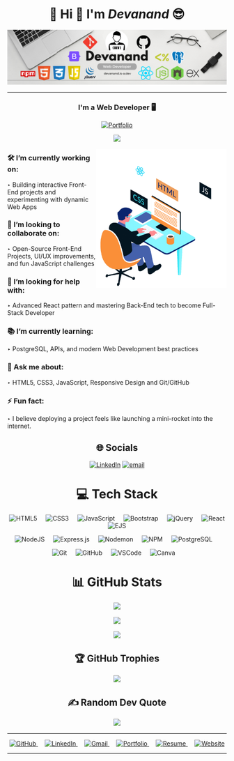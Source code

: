 <h1 align="center">💫 Hi 👋 I'm  <em>Devanand</em>  😎</h1>

<p align="center">
  
  <img src="./assets/Banner.png" alt="Banner"/>
  
</p>

<hr/>

<div align="center">

### **I'm a Web Developer 🖥️**
  
[![Portfolio](https://img.shields.io/badge/Portfolio-Visit%20Now-1abc9c?style=for-the-badge)](https://devanand.is-a.dev)

![](https://komarev.com/ghpvc/?username=Devanand-official&style=for-the-badge)

<img align="right" width="300" src="./assets/Web-Developer.gif" alt="Animation" />

</div>

### 🛠️ I’m currently working on:

‣ Building interactive Front-End projects and experimenting with dynamic Web Apps

### 🤝 I’m looking to collaborate on:

‣ Open-Source Front-End Projects, UI/UX improvements, and fun JavaScript challenges

### 🧠 I’m looking for help with:

‣ Advanced React pattern and mastering Back-End tech to become Full-Stack Developer

### 📚 I’m currently learning:

‣ PostgreSQL, APIs, and modern Web Development best practices

### 💬 Ask me about:

‣ HTML5, CSS3, JavaScript, Responsive Design and Git/GitHub

### ⚡ Fun fact:

‣ I believe deploying a project feels like launching a mini-rocket into the internet.

<div align="center">

## 🌐 Socials

[![LinkedIn](https://img.shields.io/badge/LinkedIn-%230077B5.svg?logo=linkedin&logoColor=white)](https://www.linkedin.com/in/devanand-online/) [![email](https://img.shields.io/badge/Email-D14836?logo=gmail&logoColor=white)](mailto:s.devanand.official@gmail.com)

# 💻 Tech Stack

<p align="center">

<!-- Frontend -->
<img height="55px" src="https://cdn.jsdelivr.net/gh/devicons/devicon/icons/html5/html5-original.svg" alt="HTML5"/> &nbsp;&nbsp;&nbsp;
<img height="55px" src="https://cdn.jsdelivr.net/gh/devicons/devicon/icons/css3/css3-original.svg" alt="CSS3"/> &nbsp;&nbsp;&nbsp;
<img height="55px" src="https://cdn.jsdelivr.net/gh/devicons/devicon/icons/javascript/javascript-original.svg" alt="JavaScript"/> &nbsp;&nbsp;&nbsp;
<img height="63px" src="https://cdn.jsdelivr.net/gh/devicons/devicon/icons/bootstrap/bootstrap-original.svg" alt="Bootstrap"/> &nbsp;&nbsp;&nbsp;
<img height="57px" src="https://cdn.jsdelivr.net/gh/devicons/devicon/icons/jquery/jquery-original.svg" alt="jQuery"/> &nbsp;&nbsp;&nbsp;
<img height="57px" src="https://cdn.jsdelivr.net/gh/devicons/devicon/icons/react/react-original.svg" alt="React"/> &nbsp;&nbsp;&nbsp;
<img height="63px" src="https://cdn.simpleicons.org/ejs/8BC34A" alt="EJS"/> 
&nbsp;&nbsp;&nbsp;

<!-- Backend -->

<img height="55px" src="https://cdn.jsdelivr.net/gh/devicons/devicon/icons/nodejs/nodejs-original.svg" alt="NodeJS"/> &nbsp;&nbsp;&nbsp;
<img height="63px" src="https://cdn.simpleicons.org/express/FFFFFF" alt="Express.js"/> 
&nbsp;&nbsp;&nbsp;
<img height="55px" src="https://cdn.simpleicons.org/nodemon/76D04B" alt="Nodemon"/>
&nbsp;&nbsp;&nbsp;
<img height="55px" src="https://cdn.simpleicons.org/npm/CB3837" alt="NPM"/>
 &nbsp;&nbsp;&nbsp;
<img height="55px" src="https://cdn.jsdelivr.net/gh/devicons/devicon/icons/postgresql/postgresql-original.svg" alt="PostgreSQL"/>
 &nbsp;&nbsp;&nbsp;
 
<!-- Tools -->
<img height="55px" src="https://cdn.jsdelivr.net/gh/devicons/devicon/icons/git/git-original.svg" alt="Git"/> &nbsp;&nbsp;&nbsp;
<img height="55px" src="https://cdn.simpleicons.org/github/ffffff" alt="GitHub"/> 
&nbsp;&nbsp;&nbsp;
<img height="55px" src="https://cdn.jsdelivr.net/gh/devicons/devicon/icons/vscode/vscode-original.svg" alt="VSCode"/> &nbsp;&nbsp;&nbsp;
<img height="55px" src="https://cdn.jsdelivr.net/gh/devicons/devicon/icons/canva/canva-original.svg" alt="Canva"/> &nbsp;&nbsp;&nbsp;

</p>

<div/>
  
# 📊 GitHub Stats

<div align="center">

![](https://github-readme-stats.vercel.app/api?username=Devanand-official&theme=dark&hide_border=false&include_all_commits=false&count_private=false)

![](https://nirzak-streak-stats.vercel.app/?user=Devanand-official&theme=dark&hide_border=false)

![](https://github-readme-stats.vercel.app/api/top-langs/?username=Devanand-official&theme=dark&hide_border=false&include_all_commits=false&count_private=false&layout=compact)

<div/>

## 🏆 GitHub Trophies

![](https://github-profile-trophy.vercel.app/?username=Devanand-official&theme=radical&no-frame=false&no-bg=true&margin-w=4)

## ✍️ Random Dev Quote

![](https://quotes-github-readme.vercel.app/api?type=horizontal&theme=radical)

---

<p align="center">

<!-- GitHub -->
<a href="https://github.com/Devanand-official" target="_blank">
  <img height="45px" src="https://cdn.jsdelivr.net/gh/devicons/devicon/icons/github/github-original.svg" alt="GitHub"/>
</a> &nbsp;&nbsp;&nbsp;

<!-- LinkedIn -->
<a href="https://www.linkedin.com/in/yourusername/" target="_blank">
  <img height="45px" src="https://cdn.jsdelivr.net/gh/devicons/devicon/icons/linkedin/linkedin-original.svg" alt="LinkedIn"/>
</a> &nbsp;&nbsp;&nbsp;

<!-- Gmail -->
<a href="mailto:youremail@gmail.com" target="_blank">
  <img height="45px" src="https://cdn.simpleicons.org/gmail/EA4335" alt="Gmail"/>
</a> &nbsp;&nbsp;&nbsp;

<!-- Portfolio Website -->
<a href="https://your-portfolio-link.com" target="_blank">
  <img height="45px" src="https://cdn.simpleicons.org/googlechrome/4285F4" alt="Portfolio"/>
</a> &nbsp;&nbsp;&nbsp;

<!-- Resume Download -->
<a href="https://your-resume-link.pdf" target="_blank">
  <img height="45px" src="https://cdn.simpleicons.org/adobeacrobat/DC0A2D" alt="Resume"/>
</a> &nbsp;&nbsp;&nbsp;

<!-- Personal Website (if separate from portfolio) -->
<a href="https://your-website-link.com" target="_blank">
  <img height="45px" src="https://cdn.simpleicons.org/internetexplorer/0078D7" alt="Website"/>
</a>

</p>

---
